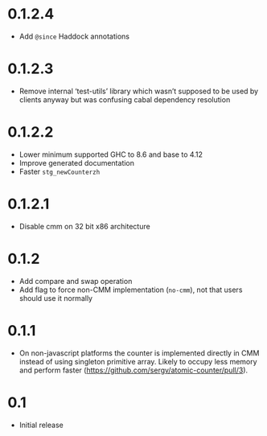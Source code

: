 # 0.1.2.4

- Add `@since` Haddock annotations

# 0.1.2.3

- Remove internal ‘test-utils’ library which wasn’t supposed to be used by clients anyway but was confusing cabal dependency resolution

# 0.1.2.2

- Lower minimum supported GHC to 8.6 and base to 4.12
- Improve generated documentation
- Faster `stg_newCounterzh`

# 0.1.2.1

- Disable cmm on 32 bit x86 architecture

# 0.1.2

- Add compare and swap operation
- Add flag to force non-CMM implementation (`no-cmm`), not that users should use it normally

# 0.1.1

- On non-javascript platforms the counter is implemented directly in
  CMM instead of using singleton primitive array. Likely to occupy
  less memory and perform faster (https://github.com/sergv/atomic-counter/pull/3).

# 0.1

- Initial release
